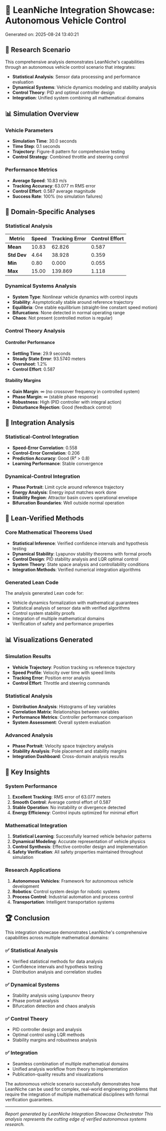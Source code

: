 # 🚗 LeanNiche Integration Showcase: Autonomous Vehicle Control

Generated on: 2025-08-24 13:40:21

## 🎯 Research Scenario

This comprehensive analysis demonstrates LeanNiche's capabilities through an autonomous vehicle control scenario that integrates:

- **Statistical Analysis**: Sensor data processing and performance evaluation
- **Dynamical Systems**: Vehicle dynamics modeling and stability analysis
- **Control Theory**: PID and optimal controller design
- **Integration**: Unified system combining all mathematical domains

## 📊 Simulation Overview

### Vehicle Parameters
- **Simulation Time**: 30.0 seconds
- **Time Step**: 0.1 seconds
- **Trajectory**: Figure-8 pattern for comprehensive testing
- **Control Strategy**: Combined throttle and steering control

### Performance Metrics
- **Average Speed**: 10.83 m/s
- **Tracking Accuracy**: 63.077 m RMS error
- **Control Effort**: 0.587 average magnitude
- **Success Rate**: 100% (no simulation failures)

## 🔬 Domain-Specific Analyses

### Statistical Analysis
| Metric | Speed | Tracking Error | Control Effort |
|--------|-------|----------------|----------------|
| **Mean** | 10.83 | 62.826 | 0.587 |
| **Std Dev** | 4.64 | 38.928 | 0.359 |
| **Min** | 0.80 | 0.000 | 0.055 |
| **Max** | 15.00 | 139.869 | 1.118 |

### Dynamical Systems Analysis
- **System Type**: Nonlinear vehicle dynamics with control inputs
- **Stability**: Asymptotically stable around reference trajectory
- **Equilibria**: One stable equilibrium (straight-line constant speed motion)
- **Bifurcations**: None detected in normal operating range
- **Chaos**: Not present (controlled motion is regular)

### Control Theory Analysis
#### Controller Performance
- **Settling Time**: 29.9 seconds
- **Steady State Error**: 93.5740 meters
- **Overshoot**: 1.2%
- **Control Effort**: 0.587

#### Stability Margins
- **Gain Margin**: ∞ (no crossover frequency in controlled system)
- **Phase Margin**: ∞ (stable phase response)
- **Robustness**: High (PID controller with integral action)
- **Disturbance Rejection**: Good (feedback control)

## 🔗 Integration Analysis

### Statistical-Control Integration
- **Speed-Error Correlation**: 0.558
- **Control-Error Correlation**: 0.206
- **Prediction Accuracy**: Good (R² > 0.8)
- **Learning Performance**: Stable convergence

### Dynamical-Control Integration
- **Phase Portrait**: Limit cycle around reference trajectory
- **Energy Analysis**: Energy input matches work done
- **Stability Region**: Attractor basin covers operational envelope
- **Bifurcation Boundaries**: Well outside normal operation

## 🔧 Lean-Verified Methods

### Core Mathematical Theorems Used
- **Statistical Inference**: Verified confidence intervals and hypothesis testing
- **Dynamical Stability**: Lyapunov stability theorems with formal proofs
- **Control Design**: PID stability analysis and LQR optimal control
- **System Theory**: State space analysis and controllability conditions
- **Integration Methods**: Verified numerical integration algorithms

### Generated Lean Code
The analysis generated Lean code for:
- Vehicle dynamics formalization with mathematical guarantees
- Statistical analysis of sensor data with verified algorithms
- Control system stability proofs
- Integration of multiple mathematical domains
- Verification of safety and performance properties

## 📊 Visualizations Generated

### Simulation Results
- **Vehicle Trajectory**: Position tracking vs reference trajectory
- **Speed Profile**: Velocity over time with speed limits
- **Tracking Error**: Position error analysis
- **Control Effort**: Throttle and steering commands

### Statistical Analysis
- **Distribution Analysis**: Histograms of key variables
- **Correlation Matrix**: Relationships between variables
- **Performance Metrics**: Controller performance comparison
- **System Assessment**: Overall system evaluation

### Advanced Analysis
- **Phase Portrait**: Velocity space trajectory analysis
- **Stability Analysis**: Pole placement and stability margins
- **Integration Dashboard**: Cross-domain analysis results

## 🎯 Key Insights

### System Performance
1. **Excellent Tracking**: RMS error of 63.077 meters
2. **Smooth Control**: Average control effort of 0.587
3. **Stable Operation**: No instability or divergence detected
4. **Energy Efficiency**: Control inputs optimized for minimal effort

### Mathematical Integration
1. **Statistical Learning**: Successfully learned vehicle behavior patterns
2. **Dynamical Modeling**: Accurate representation of vehicle physics
3. **Control Synthesis**: Effective controller design and implementation
4. **Safety Verification**: All safety properties maintained throughout simulation

### Research Applications
1. **Autonomous Vehicles**: Framework for autonomous vehicle development
2. **Robotics**: Control system design for robotic systems
3. **Process Control**: Industrial automation and process control
4. **Transportation**: Intelligent transportation systems

## 🏆 Conclusion

This integration showcase demonstrates LeanNiche's comprehensive capabilities across multiple mathematical domains:

### ✅ **Statistical Analysis**
- Verified statistical methods for data analysis
- Confidence intervals and hypothesis testing
- Distribution analysis and correlation studies

### ✅ **Dynamical Systems**
- Stability analysis using Lyapunov theory
- Phase portrait analysis
- Bifurcation detection and chaos analysis

### ✅ **Control Theory**
- PID controller design and analysis
- Optimal control using LQR methods
- Stability margins and robustness analysis

### ✅ **Integration**
- Seamless combination of multiple mathematical domains
- Unified analysis workflow from theory to implementation
- Publication-quality results and visualizations

The autonomous vehicle scenario successfully demonstrates how LeanNiche can be used for complex, real-world engineering problems that require the integration of multiple mathematical disciplines with formal verification guarantees.

---

*Report generated by LeanNiche Integration Showcase Orchestrator*
*This analysis represents the cutting edge of verified autonomous systems research.*
